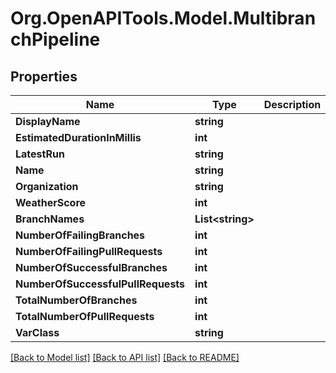 # Org.OpenAPITools.Model.MultibranchPipeline

## Properties

Name | Type | Description | Notes
------------ | ------------- | ------------- | -------------
**DisplayName** | **string** |  | [optional] 
**EstimatedDurationInMillis** | **int** |  | [optional] 
**LatestRun** | **string** |  | [optional] 
**Name** | **string** |  | [optional] 
**Organization** | **string** |  | [optional] 
**WeatherScore** | **int** |  | [optional] 
**BranchNames** | **List&lt;string&gt;** |  | [optional] 
**NumberOfFailingBranches** | **int** |  | [optional] 
**NumberOfFailingPullRequests** | **int** |  | [optional] 
**NumberOfSuccessfulBranches** | **int** |  | [optional] 
**NumberOfSuccessfulPullRequests** | **int** |  | [optional] 
**TotalNumberOfBranches** | **int** |  | [optional] 
**TotalNumberOfPullRequests** | **int** |  | [optional] 
**VarClass** | **string** |  | [optional] 

[[Back to Model list]](../README.md#documentation-for-models) [[Back to API list]](../README.md#documentation-for-api-endpoints) [[Back to README]](../README.md)


